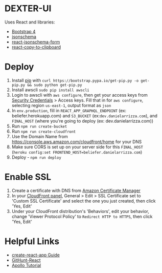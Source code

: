 # DEXTER-UI

Uses React and libraries:

- [Bootstrap 4](http://getbootstrap.com/)
- [jsonschema](https://github.com/tdegrunt/jsonschema)
- [react-jsonschema-form](https://github.com/mozilla-services/react-jsonschema-form)
- [react-copy-to-clipboard](https://github.com/nkbt/react-copy-to-clipboard)


# Deploy
1. Install [pip](https://pip.pypa.io//en/latest/installing/) with `curl https://bootstrap.pypa.io/get-pip.py -o get-pip.py && sudo python get-pip.py`
1. Install awscli `sudo pip install awscli`
1. Login to awscli with `aws configure`, then get your access keys from [Security Credentials](https://console.aws.amazon.com/iam/home?#/security_credential) > Access keys. Fill that in for `aws configure`, selecting region `us-east-1`, output format as `json`
1. In `env.production`, fill in `REACT_APP_GRAPHQL_ENDPOINT` (ex: beliefer.herokuapp.com) and `S3_BUCKET` (ex:`dev.danielarrizza.com`), and `FINAL_HOST` (where you're going to deploy (ex: dev.danielarrizza.com))
1. Run `npm run create-bucket`
1. Run `npm run create-cloudfront`
1. Use the Domain Name from https://console.aws.amazon.com/cloudfront/home for your DNS
1. Make sure CORS is set up on your server side for this `FINAL_HOST` (`heroku config:set FRONTEND_HOST=beliefer.danielarrizza.com`)
1. Deploy - `npm run deploy`

# Enable SSL
1. Create a certificate with DNS from [Amazon Certificate Manager](https://console.aws.amazon.com/acm/home)
1. In your [CloudFront panel](https://console.aws.amazon.com/cloudfront/home), General > Edit > SSL Certificate set to 'Custom SSL Certificate' and select the one you just created, then click 'Yes, Edit'
1. Under your CloudFront distribution's 'Behaviors', edit your behavior, change 'Viewer Protocol Policy' to `Redirect HTTP to HTTPS`, then click 'Yes, Edit'

# Helpful Links

- [create-react-app Guide](https://github.com/facebookincubator/create-react-app/blob/master/packages/react-scripts/template/README.md)
- [GitHunt-React](https://github.com/apollographql/GitHunt-React/blob/master/ui)
- [Apollo Tutorial](https://dev-blog.apollodata.com/full-stack-react-graphql-tutorial-582ac8d24e3b?_ga=2.120152392.1501331167.1502629079-2102942943.1500164394)
